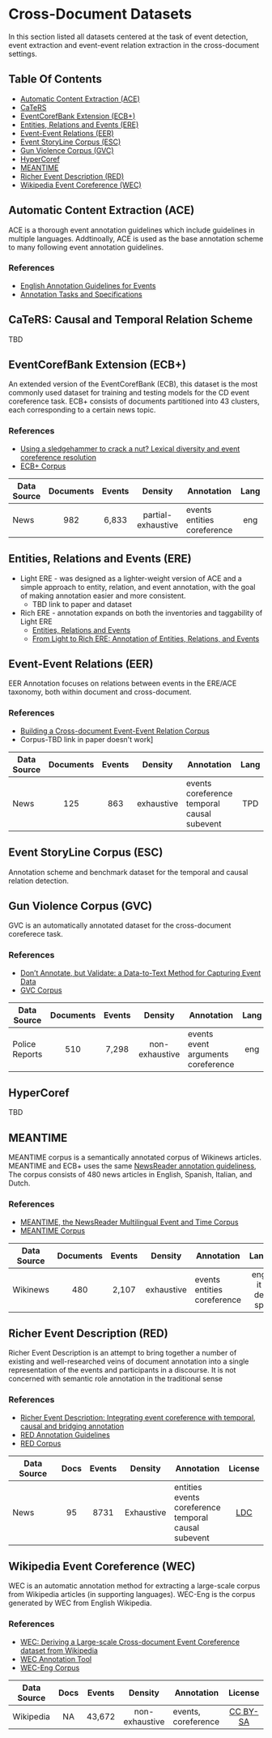 # Cross-Document Datasets
In this section listed all datasets centered at the task of event detection, event extraction and event-event relation extraction in the cross-document settings. 

## Table Of Contents 

- [Automatic Content Extraction (ACE)](#automatic-content-extraction-ace)
- [CaTeRS](#caters-causal-and-temporal-relation-scheme)
- [EventCorefBank Extension (ECB+)](#eventcorefbank-extension-ecb)
- [Entities, Relations and Events (ERE)](#entities-relations-and-events-ere)
- [Event-Event Relations (EER)](#event-event-relations-eer)
- [Event StoryLine Corpus (ESC)](#event-storyline-corpus-esc)
- [Gun Violence Corpus (GVC)](#gun-violence-corpus-gvc)
- [HyperCoref](#hypercoref)
- [MEANTIME](#meantime)
- [Richer Event Description (RED)](#richer-event-description-red)
- [Wikipedia Event Coreference (WEC)](#wikipedia-event-coreference-wec)


## Automatic Content Extraction (ACE)
ACE is a thorough event annotation guidelines which include guidelines in multiple languages. Addtinoally, ACE is used as the base annotation scheme to many following event annotation guidelines.

### References
- [English Annotation Guidelines for
Events](https://www.ldc.upenn.edu/sites/www.ldc.upenn.edu/files/english-events-guidelines-v5.4.3.pdf)
- [Annotation Tasks and Specifications](https://www.ldc.upenn.edu/collaborations/past-projects/ace/annotation-tasks-and-specifications)


## CaTeRS: Causal and Temporal Relation Scheme
TBD


## EventCorefBank Extension (ECB+)
An extended version of the EventCorefBank (ECB), this dataset is the most commonly used dataset for training and testing models for the CD event coreference task. ECB+ consists of documents partitioned into 43 clusters, each corresponding to a certain news topic.

### References
- [Using a sledgehammer to crack a nut? Lexical diversity and event coreference resolution](https://aclanthology.org/L14-1646/)
- [ECB+ Corpus](http://www.newsreader-project.eu/results/data/the-ecb-corpus/)

| Data Source | Documents | Events | Density | Annotation | Lang | License |
| ------------- | :-------------: | :-------------: | :-------------: | ------------- | :-------------: | :-------------: |
| News | 982 | 6,833 | partial-exhaustive | events<br/> entities<br/> coreference | eng | [CC-BY](http://creativecommons.org/licenses/by/2.0/) |



## Entities, Relations and Events (ERE)
- Light ERE - was designed as a lighter-weight version of ACE and a simple approach to entity, relation, and event annotation, with the goal of making annotation easier and more consistent.
    - TBD link to paper and dataset
- Rich ERE - annotation expands on both the inventories and taggability of Light ERE
    - [Entities, Relations and Events](https://tac.nist.gov/2016/KBP/guidelines/summary_rich_ere_v4.2.pdf)
    - [From Light to Rich ERE: Annotation of Entities, Relations, and Events](https://aclanthology.org/W15-0812.pdf)

## Event-Event Relations (EER)
EER Annotation focuses on relations between events in the ERE/ACE taxonomy, both within document and cross-document.

### References
- [Building a Cross-document Event-Event Relation Corpus](https://aclanthology.org/W16-1701)
- Corpus-TBD link in paper doesn't work]

| Data Source | Documents | Events | Density | Annotation | Lang | License |
| ------------- | :-------------: | :-------------: | :-------------: | ------------- | :-------------: |:-------------: |
| News | 125 | 863 | exhaustive | events<br/> coreference<br/> temporal<br/> causal<br/> subevent | TPD | Free |


## Event StoryLine Corpus (ESC)
Annotation scheme and benchmark dataset for the temporal and causal relation detection.

## Gun Violence Corpus (GVC)
GVC is an automatically annotated dataset for the cross-document coreferece task.  

### References
- [Don’t Annotate, but Validate: a Data-to-Text Method for Capturing Event Data](https://aclanthology.org/L18-1480/)
- [GVC Corpus](https://github.com/cltl/GunViolenceCorpus)

| Data Source | Documents | Events | Density | Annotation | Lang | License |
| ------------- | :-------------: | :-------------: | :-------------: | ------------- | :-------------: |:-------------: |
| Police Reports | 510 | 7,298 | non-exhaustive | events<br/> event arguments<br/> coreference<br/> | eng | [CC](https://github.com/cltl/GunViolenceCorpus/blob/master/LICENSE.md) |

## HyperCoref
TBD

## MEANTIME
MEANTIME corpus is a semantically annotated corpus of Wikinews articles. MEANTIME and ECB+ uses the same [NewsReader annotation guideliness](http://www.newsreader-project.eu/files/2014/12/NWR-2014-2-2.pdf), The corpus consists of 480 news articles in English, Spanish, Italian, and Dutch.

### References
- [MEANTIME, the NewsReader Multilingual Event and Time Corpus](https://aclanthology.org/L16-1699/)
- [MEANTIME Corpus](http://www.newsreader-project.eu/results/data/wikinews/)

| Data Source | Documents | Events | Density | Annotation | Lang | License |
| ------------- | :-------------: | :-------------: | :-------------: | ------------- | :-------------: | :-------------: |
| Wikinews | 480 | 2,107 | exhaustive | events<br/> entities<br/> coreference<br/> | eng<br/> it<br/> de<br/> sp | CC-BY |


## Richer Event Description (RED)
Richer Event Description is an attempt to bring together a number of existing and well-researched veins of document annotation into a single representation of the events and participants in a discourse. It is not concerned with semantic role annotation in the traditional sense

### References
- [Richer Event Description: Integrating event coreference with temporal, causal and bridging annotation](https://aclanthology.org/W16-5706)
- [RED Annotation Guidelines](https://github.com/timjogorman/RicherEventDescription/blob/master/guidelines.md)
- [RED Corpus](https://catalog.ldc.upenn.edu/LDC2016T23)

| Data Source | Docs | Events | Density | Annotation | License |
| ------------- | :-------------: | :-------------: | :-------------: | ------------- | :-------------: |
| News | 95 | 8731 | Exhaustive | entities<br/> events<br/> coreference<br/> temporal<br/> causal<br/> subevent | [LDC](https://catalog.ldc.upenn.edu/license/ldc-non-members-agreement.pdf) |


## Wikipedia Event Coreference (WEC)
WEC is an automatic annotation method for extracting a large-scale corpus from Wikipedia articles (in supporting languages). WEC-Eng is the corpus generated by WEC from English Wikipedia.

### References
- [WEC: Deriving a Large-scale Cross-document Event Coreference dataset from Wikipedia](https://aclanthology.org/2021.naacl-main.198/)
- [WEC Annotation Tool](https://github.com/AlonEirew/extract-wec)
- [WEC-Eng Corpus](https://huggingface.co/datasets/Intel/WEC-Eng)

| Data Source | Docs | Events | Density | Annotation | License |
| ------------- | :-------------: | :-------------: | :-------------: | ------------- | :-------------: |
| Wikipedia | NA | 43,672 | non-exhaustive | events, coreference | [CC BY-SA](https://creativecommons.org/licenses/by-sa/3.0/deed.en_US) |

